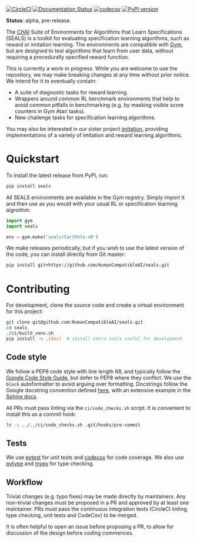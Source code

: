 [![CircleCI](https://circleci.com/gh/HumanCompatibleAI/seals.svg?style=svg)](https://circleci.com/gh/HumanCompatibleAI/seals)
[![Documentation Status](https://readthedocs.org/projects/chai-seals/badge/?version=latest)](https://chai-seals.readthedocs.io/en/latest/?badge=latest)
[![codecov](https://codecov.io/gh/HumanCompatibleAI/seals/branch/master/graph/badge.svg)](https://codecov.io/gh/HumanCompatibleAI/seals)
[![PyPI version](https://badge.fury.io/py/seals.svg)](https://badge.fury.io/py/seals)

**Status**: alpha, pre-release.

The [CHAI](https://humancompatible.ai/) Suite of Environments for Algorithms that Learn 
Specifications (SEALS) is a toolkit for evaluating specification learning algorithms, such as
reward or imitation learning. The environments are compatible with [Gym](https://github.com/openai/gym),
but are designed to test algorithms that learn from user data, without requiring a procedurally
specified reward function.

This is currently a work-in progress. While you are welcome to use the repository, we may make
breaking changes at any time without prior notice. We intend for it to eventually contain:

  - A suite of diagnostic tasks for reward learning.
  - Wrappers around common RL benchmark environments that help to avoid common pitfalls in
    benchmarking (e.g. by masking visible score counters in Gym Atari tasks).
  - New challenge tasks for specification learning algorithms.
 
You may also be interested in our sister project [imitation](https://github.com/humancompatibleai/imitation/),
providing implementations of a variety of imitation and reward learning algorithms.

# Quickstart

To install the latest release from PyPI, run:
 
```bash
pip install seals
```

All SEALS environments are available in the Gym registry. Simply import it and then use as you
would with your usual RL or specification learning algroithm:

```python
import gym
import seals

env = gym.make('seals/CartPole-v0')
```

We make releases periodically, but if you wish to use the latest version of the code, you can
install directly from Git master:

```bash
pip install git+https://github.com/HumanCompatibleAI/seals.git
```

# Contributing

For development, clone the source code and create a virtual environment for this project:

```bash
git clone git@github.com:HumanCompatibleAI/seals.git
cd seals
./ci/build_venv.sh
pip install -e .[dev]  # install extra tools useful for development
```

## Code style

We follow a PEP8 code style with line length 88, and typically follow the [Google Code Style Guide](http://google.github.io/styleguide/pyguide.html),
but defer to PEP8 where they conflict. We use the `black` autoformatter to avoid arguing over formatting.
Docstrings follow the Google docstring convention defined [here](http://google.github.io/styleguide/pyguide.html#38-comments-and-docstrings),
with an extensive example in the [Sphinx docs](https://sphinxcontrib-napoleon.readthedocs.io/en/latest/example_google.html).

All PRs must pass linting via the `ci/code_checks.sh` script. It is convenient to install this as a commit hook:

```bash
ln -s ../../ci/code_checks.sh .git/hooks/pre-commit
```

## Tests

We use [pytest](https://docs.pytest.org/en/latest/) for unit tests
and [codecov](http://codecov.io/) for code coverage.
We also use [pytype](https://github.com/google/pytype) and [mypy](http://mypy-lang.org/)
for type checking.

## Workflow

Trivial changes (e.g. typo fixes) may be made directly by maintainers. Any non-trivial changes
must be proposed in a PR and approved by at least one maintainer. PRs must pass the continuous 
integration tests (CircleCI linting, type checking, unit tests and CodeCov) to be merged.

It is often helpful to open an issue before proposing a PR, to allow for discussion of the design
before coding commences.
